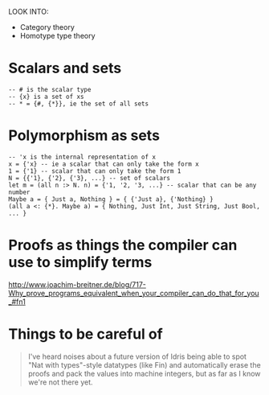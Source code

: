 LOOK INTO:
  * Category theory
  * Homotype type theory
    
# Scalars and sets
```
-- # is the scalar type
-- {x} is a set of xs
-- * = {#, {*}}, ie the set of all sets
```

# Polymorphism as sets
```
-- 'x is the internal representation of x
x = {'x} -- ie a scalar that can only take the form x
1 = {'1} -- scalar that can only take the form 1
N = {{'1}, {'2}, {'3}, ...} -- set of scalars 
let m = (all n :> N. n) = {'1, '2, '3, ...} -- scalar that can be any number
Maybe a = { Just a, Nothing } = { {'Just a}, {'Nothing} } 
(all a <: {*}. Maybe a) = { Nothing, Just Int, Just String, Just Bool, ... }
```

# Proofs as things the compiler can use to simplify terms
http://www.joachim-breitner.de/blog/717-Why_prove_programs_equivalent_when_your_compiler_can_do_that_for_you_#fn1



# Things to be careful of

> I've heard noises about a future version of Idris being able to spot "Nat with types"-style datatypes (like Fin) and automatically erase the proofs and pack the values into machine integers, but as far as I know we're not there yet.
